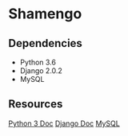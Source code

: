 # Shamengo

Dependencies
------------

* Python 3.6  
* Django 2.0.2
* MySQL

Resources
---------
[Python 3 Doc](https://docs.python.org/fr/3/)
[Django Doc](https://docs.djangoproject.com/fr/2.0/)
[MySQL](https://dev.mysql.com/doc/)
